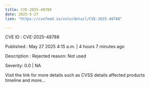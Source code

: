 ```yaml
---
title: CVE-2025-48788
date: 2025-5-27
lien: "https://cvefeed.io/vuln/detail/CVE-2025-48788"

---
```


CVE ID : CVE-2025-48788

Published :  May 27
2025
4:15 a.m. | 4 hours
7 minutes ago

Description : Rejected reason: Not used

Severity: 0.0 | NA

Visit the link for more details
such as CVSS details
affected products
timeline
and more...
